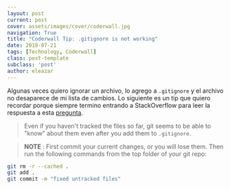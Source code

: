 ```yaml
---
layout: post
current: post
cover: assets/images/cover/coderwall.jpg
navigation: True
title: "Coderwall Tip: .gitignore is not working"
date: 2018-07-21
tags: [Technology, Coderwall]
class: post-template
subclass: 'post'
author: eleazar
---
```


Algunas veces quiero ignorar un archivo, lo agrego a `.gitignore`  y el archivo no desaparece de mi lista de cambios. Lo siguiente es un tip que quiero recordar porque siempre termino entrando a StackOverflow para leer la respuesta a esta [pregunta](https://stackoverflow.com/questions/11451535/gitignore-is-not-working).

> Even if you haven't tracked the files so far, git seems to be able to "know" about them even after you add them to `.gitignore`.

> **NOTE** : First commit your current changes, or you will lose them. Then run the following commands from the top folder of your git repo:

```bash
git rm -r --cached .
git add .
git commit -m "fixed untracked files"
```
